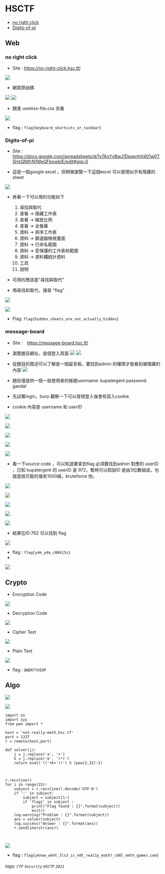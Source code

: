 # HSCTF 

- [no right click](#no-right-click)
- [Digits-of-pi](#digits-of-pi)

## Web 

<h3 id='no-right-click'>no right click</h3>


- Site : https://no-right-click.hsc.tf/

![](/HSCTF/img/no-right-click_1.png)


- 網頁原始碼

![](/HSCTF/img/no-right-click_2.png)
![](/HSCTF/img/no-right-click_3.png)

- 跟進 useless-file.css 去看

![](/HSCTF/img/no-right-click_4.png)

- flag : ```flag{keyboard_shortcuts_or_taskbar}```


<h3 id='digits-of-pi'>Digits-of-pi</h3>

- Site : https://docs.google.com/spreadsheets/d/1y7AxYvBwJ1DeapnhV401w0T5HzQNIfrN1WeQFbnwbIE/edit#gid=0

- 這是一個google excel ，但稍微瀏覽一下這個excel 可以發現似乎有隱藏的sheet 

![](/HSCTF/img/digits-of-pi_1.png)

- 再看一下可以用的功能如下
    1. 尋找與取代
    2. 查看 -> 隱藏工作表
    3. 查看 -> 縮放比例
    4. 查看 -> 全螢幕
    5. 資料 -> 排序工作表
    6. 資料 -> 篩選器檢視畫面
    7. 資料 -> 已命名範圍
    8. 資料 -> 受保護的工作表和範圍
    9. 資料 -> 資料欄統計資料
    10. 工具
    11. 說明

- 可用的應該是"尋找與取代"
- 用尋找和取代，搜尋 "flag"

![](/HSCTF/img/digits-of-pi_2.png)

![](/HSCTF/img/digits-of-pi_3.png)


- Flag: ```flag{hidden_sheets_are_not_actually_hidden}```


<h3 id='message-board'>
message-board
</h3>


- Site :　https://message-board.hsc.tf/

- 瀏覽題目網址，是個登入頁面
![](/HSCTF/img/message-board_1.png)
![](/HSCTF/img/message-board_2.png)


- 從題目的敘述可以了解是一個留言板，要找到admin 的權限才能看到被隱藏的內容
![](/HSCTF/img/message-board_0.png)

- 題目僅提供一個一般使用者的帳號username: kupatergent password: gandal
- 先試著login，burp 觀察一下可以發現登入後會有寫入cookie 
- cookie 內容是 username 和 userID 


![](/HSCTF/img/message-board_7.png)

![](/HSCTF/img/message-board_8.png)

![](/HSCTF/img/message-board_9.png)

![](/HSCTF/img/message-board_10.png)

![](/HSCTF/img/message-board_11.png)

- 看一下source code ，可以知道要拿到flag 必須要找到admin 對應的 userID ，已知 kupatergent 的 userID 是 972，暫時可以假設ID 是由3位數組成，也就是說可能的值有1000組，bruteforce 他。

![](/HSCTF/img/message-board_3.png)

![](/HSCTF/img/message-board_4.png)

![](/HSCTF/img/message-board_5.png)

![](/HSCTF/img/message-board_6.png)

![](/HSCTF/img/message-board_12.png)

- 結果在ID:762 可以找到 flag 

![](/HSCTF/img/message-board_13.png)

- flag : ```flag{y4m_y4m_c00k13s}```
- 
![](/HSCTF/img/message-board_16.png)

## Crypto 

- Encryption Code 

![](/HSCTF/img/aptenodytes-forsteri_1.png)

- Decryption Code
 
![](/HSCTF/img/aptenodytes-forsteri_2.png)

- Cipher Text

![](/HSCTF/img/aptenodytes-forsteri_3.png)

- Plain Text 

![](/HSCTF/img/aptenodytes-forsteri_4.png)


- flag : ```QWERTYUIOP```

## Algo 

![](/HSCTF/img/not-really-math_1.png)

![](/HSCTF/img/not-really-math_2.png)

```
import os 
import sys
from pwn import *

host = 'not-really-math.hsc.tf'
port = 1337
r = remote(host,port)

def solver(j):
    j = j.replace('a', '+')
    k = j.replace('m', ')*(')
    return eval('(('+k+'))') % (pow(2,32)-1)

    
    
r.recvline()
for i in range(15):
    subject = r.recvline().decode('UTF-8')
    if ':' in subject:
        subject = subject[1:]
        if 'flag{' in subject : 
            print("Flag found : {}".format(subject))
            exit()
    log.warning("Problem : {}".format(subject))
    ans = solver(subject)
    log.success("Answer : {}".format(ans))
    r.sendline(str(ans))



```

![](/HSCTF/img/not-really-math_3.png)

- flag : ```flag{yknow_wh4t_3ls3_is_n0t_real1y_math?_c00l_m4th_games.com}```


###### tags: `CTF` `Security` `HSCTF` `2021`